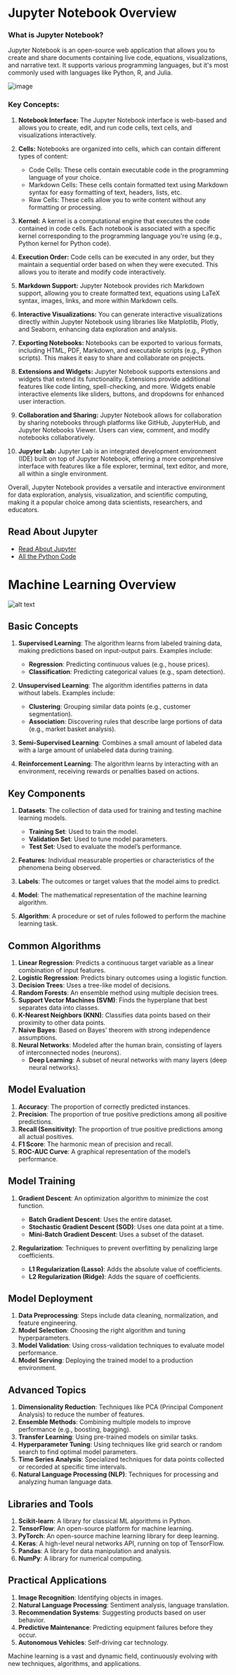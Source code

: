 # Jupyter Notebook Overview

### What is Jupyter Notebook?

Jupyter Notebook is an open-source web application that allows you to create and share documents containing live code, equations, visualizations, and narrative text. It supports various programming languages, but it's most commonly used with languages like Python, R, and Julia.

![image](https://github.com/princekumarg/Ml-Code/assets/86905668/65d8056f-d07b-47c8-b2db-f1f36072f9d5)


### Key Concepts:

1. **Notebook Interface:** The Jupyter Notebook interface is web-based and allows you to create, edit, and run code cells, text cells, and visualizations interactively.

2. **Cells:** Notebooks are organized into cells, which can contain different types of content:

   - Code Cells: These cells contain executable code in the programming language of your choice.
   - Markdown Cells: These cells contain formatted text using Markdown syntax for easy formatting of text, headers, lists, etc.
   - Raw Cells: These cells allow you to write content without any formatting or processing.

3. **Kernel:** A kernel is a computational engine that executes the code contained in code cells. Each notebook is associated with a specific kernel corresponding to the programming language you're using (e.g., Python kernel for Python code).

4. **Execution Order:** Code cells can be executed in any order, but they maintain a sequential order based on when they were executed. This allows you to iterate and modify code interactively.

5. **Markdown Support:** Jupyter Notebook provides rich Markdown support, allowing you to create formatted text, equations using LaTeX syntax, images, links, and more within Markdown cells.

6. **Interactive Visualizations:** You can generate interactive visualizations directly within Jupyter Notebook using libraries like Matplotlib, Plotly, and Seaborn, enhancing data exploration and analysis.

7. **Exporting Notebooks:** Notebooks can be exported to various formats, including HTML, PDF, Markdown, and executable scripts (e.g., Python scripts). This makes it easy to share and collaborate on projects.

8. **Extensions and Widgets:** Jupyter Notebook supports extensions and widgets that extend its functionality. Extensions provide additional features like code linting, spell-checking, and more. Widgets enable interactive elements like sliders, buttons, and dropdowns for enhanced user interaction.

9. **Collaboration and Sharing:** Jupyter Notebook allows for collaboration by sharing notebooks through platforms like GitHub, JupyterHub, and Jupyter Notebooks Viewer. Users can view, comment, and modify notebooks collaboratively.

10. **Jupyter Lab:** Jupyter Lab is an integrated development environment (IDE) built on top of Jupyter Notebook, offering a more comprehensive interface with features like a file explorer, terminal, text editor, and more, all within a single environment.

Overall, Jupyter Notebook provides a versatile and interactive environment for data exploration, analysis, visualization, and scientific computing, making it a popular choice among data scientists, researchers, and educators.

## Read About Jupyter

- [Read About Jupyter](https://jupyter.org/)
- [All the Python Code](https://colab.research.google.com/drive/1BqCcW9DjMdgjYsGmT9RNq9d-pDhtQ4E1)

# Machine Learning Overview

![alt text](image.png)

## Basic Concepts

1. **Supervised Learning**: The algorithm learns from labeled training data, making predictions based on input-output pairs. Examples include:

   - **Regression**: Predicting continuous values (e.g., house prices).
   - **Classification**: Predicting categorical values (e.g., spam detection).

2. **Unsupervised Learning**: The algorithm identifies patterns in data without labels. Examples include:

   - **Clustering**: Grouping similar data points (e.g., customer segmentation).
   - **Association**: Discovering rules that describe large portions of data (e.g., market basket analysis).

3. **Semi-Supervised Learning**: Combines a small amount of labeled data with a large amount of unlabeled data during training.

4. **Reinforcement Learning**: The algorithm learns by interacting with an environment, receiving rewards or penalties based on actions.

## Key Components

1. **Datasets**: The collection of data used for training and testing machine learning models.

   - **Training Set**: Used to train the model.
   - **Validation Set**: Used to tune model parameters.
   - **Test Set**: Used to evaluate the model’s performance.

2. **Features**: Individual measurable properties or characteristics of the phenomena being observed.

3. **Labels**: The outcomes or target values that the model aims to predict.

4. **Model**: The mathematical representation of the machine learning algorithm.

5. **Algorithm**: A procedure or set of rules followed to perform the machine learning task.

## Common Algorithms

1. **Linear Regression**: Predicts a continuous target variable as a linear combination of input features.
2. **Logistic Regression**: Predicts binary outcomes using a logistic function.
3. **Decision Trees**: Uses a tree-like model of decisions.
4. **Random Forests**: An ensemble method using multiple decision trees.
5. **Support Vector Machines (SVM)**: Finds the hyperplane that best separates data into classes.
6. **K-Nearest Neighbors (KNN)**: Classifies data points based on their proximity to other data points.
7. **Naive Bayes**: Based on Bayes' theorem with strong independence assumptions.
8. **Neural Networks**: Modeled after the human brain, consisting of layers of interconnected nodes (neurons).
   - **Deep Learning**: A subset of neural networks with many layers (deep neural networks).

## Model Evaluation

1. **Accuracy**: The proportion of correctly predicted instances.
2. **Precision**: The proportion of true positive predictions among all positive predictions.
3. **Recall (Sensitivity)**: The proportion of true positive predictions among all actual positives.
4. **F1 Score**: The harmonic mean of precision and recall.
5. **ROC-AUC Curve**: A graphical representation of the model’s performance.

## Model Training

1. **Gradient Descent**: An optimization algorithm to minimize the cost function.

   - **Batch Gradient Descent**: Uses the entire dataset.
   - **Stochastic Gradient Descent (SGD)**: Uses one data point at a time.
   - **Mini-Batch Gradient Descent**: Uses a subset of the dataset.

2. **Regularization**: Techniques to prevent overfitting by penalizing large coefficients.
   - **L1 Regularization (Lasso)**: Adds the absolute value of coefficients.
   - **L2 Regularization (Ridge)**: Adds the square of coefficients.

## Model Deployment

1. **Data Preprocessing**: Steps include data cleaning, normalization, and feature engineering.
2. **Model Selection**: Choosing the right algorithm and tuning hyperparameters.
3. **Model Validation**: Using cross-validation techniques to evaluate model performance.
4. **Model Serving**: Deploying the trained model to a production environment.

## Advanced Topics

1. **Dimensionality Reduction**: Techniques like PCA (Principal Component Analysis) to reduce the number of features.
2. **Ensemble Methods**: Combining multiple models to improve performance (e.g., boosting, bagging).
3. **Transfer Learning**: Using pre-trained models on similar tasks.
4. **Hyperparameter Tuning**: Using techniques like grid search or random search to find optimal model parameters.
5. **Time Series Analysis**: Specialized techniques for data points collected or recorded at specific time intervals.
6. **Natural Language Processing (NLP)**: Techniques for processing and analyzing human language data.

## Libraries and Tools

1. **Scikit-learn**: A library for classical ML algorithms in Python.
2. **TensorFlow**: An open-source platform for machine learning.
3. **PyTorch**: An open-source machine learning library for deep learning.
4. **Keras**: A high-level neural networks API, running on top of TensorFlow.
5. **Pandas**: A library for data manipulation and analysis.
6. **NumPy**: A library for numerical computing.

## Practical Applications

1. **Image Recognition**: Identifying objects in images.
2. **Natural Language Processing**: Sentiment analysis, language translation.
3. **Recommendation Systems**: Suggesting products based on user behavior.
4. **Predictive Maintenance**: Predicting equipment failures before they occur.
5. **Autonomous Vehicles**: Self-driving car technology.

Machine learning is a vast and dynamic field, continuously evolving with new techniques, algorithms, and applications.
